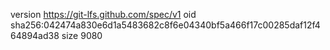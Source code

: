 version https://git-lfs.github.com/spec/v1
oid sha256:042474a830e6d1a5483682c8f6e04340bf5a466f17c00285daf12f464894ad38
size 9080
